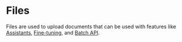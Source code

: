 # Files

Files are used to upload documents that can be used with features like [Assistants](/docs/api-reference/assistants), [Fine-tuning](/docs/api-reference/fine-tuning), and [Batch API](/docs/guides/batch).
